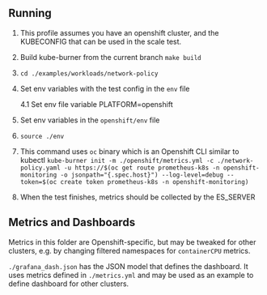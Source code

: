 ## Running

1. This profile assumes you have an openshift cluster, and the KUBECONFIG that can be used in the scale test.
2. Build kube-burner from the current branch
      `make build`
3. `cd ./examples/workloads/network-policy`
4. Set env variables with the test config in the `env` file

   4.1 Set env file variable PLATFORM=openshift

5. Set env variables in the `openshift/env` file
6. `source ./env`
7. This command uses `oc` binary which is an Openshift CLI similar to kubectl
`kube-burner init -m ./openshift/metrics.yml -c ./network-policy.yaml -u https://$(oc get route prometheus-k8s -n openshift-monitoring -o jsonpath="{.spec.host}") --log-level=debug --token=$(oc create token prometheus-k8s -n openshift-monitoring)`
8. When the test finishes, metrics should be collected by the ES_SERVER


## Metrics and Dashboards

Metrics in this folder are Openshift-specific, but may be tweaked for other clusters, e.g. by changing
filtered namespaces for `containerCPU` metrics.

`./grafana_dash.json` has the JSON model that defines the dashboard. It uses metrics defined in `./metrics.yml`
and may be used as an example to define dashboard for other clusters.